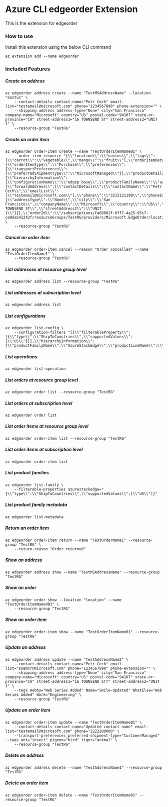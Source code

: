 # Azure CLI edgeorder Extension #
This is the extension for edgeorder

### How to use ###
Install this extension using the below CLI command
```
az extension add --name edgeorder
```

### Included Features ###
##### Create an address #####
```
az edgeorder address create --name "TestMSAddressName" --location "eastus" \
    --contact-details contact-name="Petr Cech" email-list="testemail@microsoft.com" phone="1234567890" phone-extension="" \
    --shipping-address address-type="None" city="San Francisco" company-name="Microsoft" country="US" postal-code="94107" state-or-province="CA" street-address1="16 TOWNSEND ST" street-address2="UNIT 1" \
    --resource-group "TestRG" 
```
##### Create an order item #####
```
az edgeorder order-item create --name "TestOrderItemName01" \
    --order-item-resource "{\\"location\\":\\"eastus\\",\\"tags\\":{\\"carrot\\":\\"vegetable\\",\\"mango\\":\\"fruit\\"},\\"orderItemDetails\\":{\\"orderItemType\\":\\"Purchase\\",\\"preferences\\":{\\"transportPreferences\\":{\\"preferredShipmentType\\":\\"MicrosoftManaged\\"}},\\"productDetails\\":{\\"hierarchyInformation\\":{\\"configurationName\\":\\"edgep_base\\",\\"productFamilyName\\":\\"azurestackedge\\",\\"productLineName\\":\\"azurestackedge\\",\\"productName\\":\\"azurestackedgegpu\\"}}},\\"addressDetails\\":{\\"forwardAddress\\":{\\"contactDetails\\":{\\"contactName\\":\\"Petr Cech\\",\\"emailList\\":[\\"testemail@microsoft.com\\"],\\"phone\\":\\"3213131190\\",\\"phoneExtension\\":\\"\\"},\\"shippingAddress\\":{\\"addressType\\":\\"None\\",\\"city\\":\\"San Francisco\\",\\"companyName\\":\\"Microsoft\\",\\"country\\":\\"US\\",\\"postalCode\\":\\"94107\\",\\"stateOrProvince\\":\\"CA\\",\\"streetAddress1\\":\\"16 TOWNSEND ST\\",\\"streetAddress2\\":\\"UNIT 1\\"}}},\\"orderId\\":\\"/subscriptions/fa68082f-8ff7-4a25-95c7-ce9da541242f/resourceGroups/TestRG/providers/Microsoft.EdgeOrder/locations/eastus/orders/TestOrderItemName01\\"}" \
    --resource-group "TestRG" 
```
##### Cancel an order item #####
```
az edgeorder order-item cancel --reason "Order cancelled" --name "TestOrderItemName1" \
    --resource-group "TestRG" 
```
##### List addresses at resource group level #####
```
az edgeorder address list --resource-group "TestRG"
```
##### List addresses at subscription level #####
```
az edgeorder address list
```
##### List configurations #####
```
az edgeorder list-config \
    --configuration-filters "[{\\"filterableProperty\\":[{\\"type\\":\\"ShipToCountries\\",\\"supportedValues\\":[\\"US\\"]}],\\"hierarchyInformation\\":{\\"productFamilyName\\":\\"AzureStackEdge\\",\\"productLineName\\":\\"AzureStackEdge\\",\\"productName\\":\\"AzureStackEdgeGPU\\"}}]" 
```
##### List operations #####
```
az edgeorder list-operation
```
##### List orders at resource group level #####
```
az edgeorder order list --resource-group "TestRG"
```
##### List orders at subscription level #####
```
az edgeorder order list
```
##### List order items at resource group level #####
```
az edgeorder order-item list --resource-group "TestRG"
```
##### List order items at subscription level #####
```
az edgeorder order-item list
```
##### List product families #####
```
az edgeorder list-family \
    --filterable-properties azurestackedge="{\\"type\\":\\"ShipToCountries\\",\\"supportedValues\\":[\\"US\\"]}"
```
##### List product family metadata #####
```
az edgeorder list-metadata
```
##### Return an order item #####
```
az edgeorder order-item return --name "TestOrderName1" --resource-group "TestRG" \
    --return-reason "Order returned" 
```
##### Show an address #####
```
az edgeorder address show --name "TestMSAddressName" --resource-group "TestRG"
```
##### Show an order #####
```
az edgeorder order show --location "location" --name "TestOrderItemName901" \
    --resource-group "TestRG" 
```
##### Show an order item #####
```
az edgeorder order-item show --name "TestOrderItemName01" --resource-group "TestRG"
```
##### Update an address #####
```
az edgeorder address update --name "TestAddressName2" \
    --contact-details contact-name="Petr Cech" email-list="ssemcr@microsoft.com" phone="1234567890" phone-extension="" \
    --shipping-address address-type="None" city="San Francisco" company-name="Microsoft" country="US" postal-code="94107" state-or-province="CA" street-address1="16 TOWNSEND STT" street-address2="UNIT 1" \
    --tags Hobby="Web Series Added" Name="Smile-Updated" WhatElse="Web Series Added" Work="Engineering" \
    --resource-group "TestRG" 
```
##### Update an order item #####
```
az edgeorder order-item update --name "TestOrderItemName01" \
    --contact-details contact-name="Updated contact name" email-list="testemail@microsoft.com" phone="2222200000" \
    --transport-preferences preferred-shipment-type="CustomerManaged" --tags ant="insect" pigeon="bird" tiger="animal" \
    --resource-group "TestRG" 
```
##### Delete an address #####
```
az edgeorder address delete --name "TestAddressName1" --resource-group "TestRG"
```
##### Delete an order item #####
```
az edgeorder order-item delete --name "TestOrderItemName01" --resource-group "TestRG"
```
